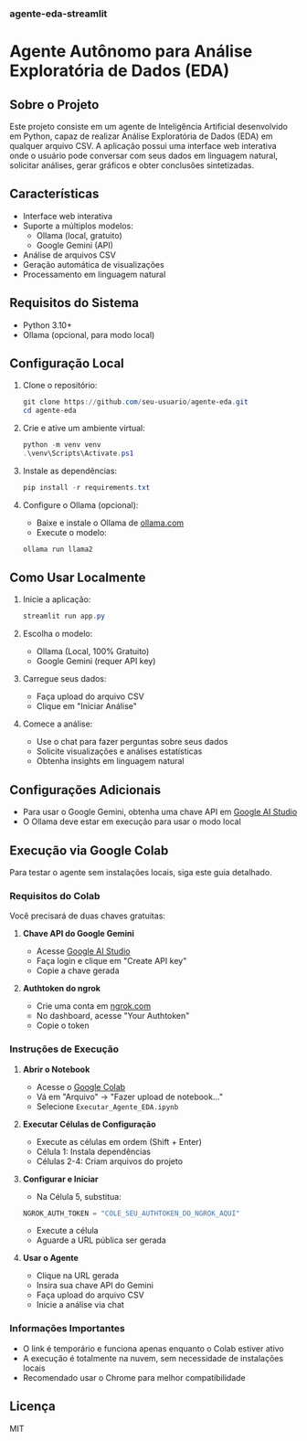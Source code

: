 ### agente-eda-streamlit

# Agente Autônomo para Análise Exploratória de Dados (EDA)

## Sobre o Projeto

Este projeto consiste em um agente de Inteligência Artificial desenvolvido em Python, capaz de realizar Análise Exploratória de Dados (EDA) em qualquer arquivo CSV. A aplicação possui uma interface web interativa onde o usuário pode conversar com seus dados em linguagem natural, solicitar análises, gerar gráficos e obter conclusões sintetizadas.

## Características

- Interface web interativa
- Suporte a múltiplos modelos:
  - Ollama (local, gratuito)
  - Google Gemini (API)
- Análise de arquivos CSV
- Geração automática de visualizações
- Processamento em linguagem natural

## Requisitos do Sistema

- Python 3.10+
- Ollama (opcional, para modo local)

## Configuração Local

1. Clone o repositório:

    ```powershell
    git clone https://github.com/seu-usuario/agente-eda.git
    cd agente-eda
    ```

2. Crie e ative um ambiente virtual:

    ```powershell
    python -m venv venv
    .\venv\Scripts\Activate.ps1
    ```

3. Instale as dependências:

    ```powershell
    pip install -r requirements.txt
    ```

4. Configure o Ollama (opcional):

    - Baixe e instale o Ollama de [ollama.com](https://ollama.com)
    - Execute o modelo:

    ```powershell
    ollama run llama2
    ```

## Como Usar Localmente

1. Inicie a aplicação:

    ```powershell
    streamlit run app.py
    ```

2. Escolha o modelo:

    - Ollama (Local, 100% Gratuito)
    - Google Gemini (requer API key)

3. Carregue seus dados:

    - Faça upload do arquivo CSV
    - Clique em "Iniciar Análise"

4. Comece a análise:

    - Use o chat para fazer perguntas sobre seus dados
    - Solicite visualizações e análises estatísticas
    - Obtenha insights em linguagem natural

## Configurações Adicionais

- Para usar o Google Gemini, obtenha uma chave API em [Google AI Studio](https://aistudio.google.com/app/apikey)
- O Ollama deve estar em execução para usar o modo local

## Execução via Google Colab

Para testar o agente sem instalações locais, siga este guia detalhado.

### Requisitos do Colab

Você precisará de duas chaves gratuitas:

1. **Chave API do Google Gemini**
    - Acesse [Google AI Studio](https://aistudio.google.com/app/apikey)
    - Faça login e clique em "Create API key"
    - Copie a chave gerada

2. **Authtoken do ngrok**
    - Crie uma conta em [ngrok.com](https://ngrok.com)
    - No dashboard, acesse "Your Authtoken"
    - Copie o token

### Instruções de Execução

1. **Abrir o Notebook**
    - Acesse o [Google Colab](https://colab.research.google.com)
    - Vá em "Arquivo" -> "Fazer upload de notebook..."
    - Selecione `Executar_Agente_EDA.ipynb`

2. **Executar Células de Configuração**
    - Execute as células em ordem (Shift + Enter)
    - Célula 1: Instala dependências
    - Células 2-4: Criam arquivos do projeto

3. **Configurar e Iniciar**
    - Na Célula 5, substitua:

    ```python
    NGROK_AUTH_TOKEN = "COLE_SEU_AUTHTOKEN_DO_NGROK_AQUI"
    ```

    - Execute a célula
    - Aguarde a URL pública ser gerada

4. **Usar o Agente**
    - Clique na URL gerada
    - Insira sua chave API do Gemini
    - Faça upload do arquivo CSV
    - Inicie a análise via chat

### Informações Importantes

- O link é temporário e funciona apenas enquanto o Colab estiver ativo
- A execução é totalmente na nuvem, sem necessidade de instalações locais
- Recomendado usar o Chrome para melhor compatibilidade

## Licença

MIT
